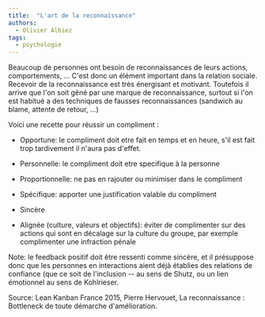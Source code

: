```yaml
---
title:  "L'art de la reconnaissance"
authors:
  - Olivier Albiez
tags:
  - psychologie
---
```


Beaucoup de personnes ont besoin de reconnaissances de leurs actions, comportements, ... C'est donc un élément important dans la relation sociale. Recevoir de la reconnaissance est très énergisant et motivant.
Toutefois il arrive que l'on soit gêné par une marque de reconnaissance, surtout si l'on est habitué a des techniques de fausses reconnaissances (sandwich au blame, attente de retour, ...)

Voici une recette pour réussir un compliment :

- Opportune: le compliment doit etre fait en temps et en heure, s'il est fait trop tardivement il n'aura pas d'effet.

- Personnelle: le compliment doit etre specifique à la personne

- Proportionnelle: ne pas en rajouter ou minimiser dans le compliment

- Spécifique: apporter une justification valable du compliment

- Sincère

- Alignée (culture, valeurs et objectifs): éviter de complimenter sur des actions qui sont en décalage sur la culture du groupe, par exemple complimenter une infraction pénale


Note: le feedback positif doit être ressenti comme sincère, et il présuppose donc que les personnes en interactions aient déjà établies des relations de confiance (que ce soit de l'inclusion -- au sens de Shutz, ou un lien émotionnel au sens de Kohlrieser.

Source: Lean Kanban France 2015, Pierre Hervouet, La reconnaissance : Bottleneck de toute démarche d'amélioration.